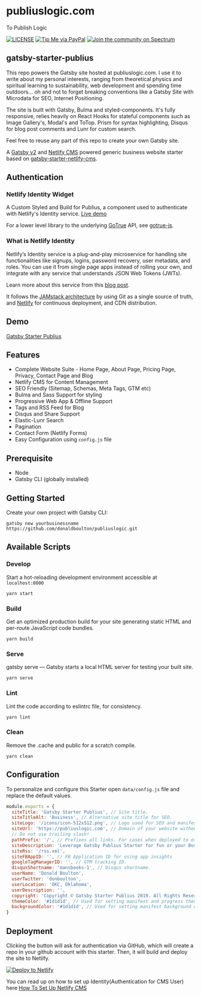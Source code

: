 # publiuslogic.com

To Publish Logic

[![LICENSE](https://img.shields.io/badge/license-MIT-lightgrey.svg)](https://raw.githubusercontent.com/donaldboulton/publiuslogic/master/LICENSE.txt)
[![Tip Me via PayPal](https://img.shields.io/badge/PayPal-tip%20me-green.svg?logo=paypal)](https://www.paypal.me/donaldboulton)
[![Join the community on Spectrum](https://withspectrum.github.io/badge/badge.svg)](https://spectrum.chat/?t=fa5cdbee-00bf-4ca8-be8f-f150a6f643e1)

## gatsby-starter-publius

This repo powers the Gatsby site hosted at publiuslogic.com. I use it to write about my personal interests, ranging from theoretical physics and spiritual learning to sustainability, web development and spending time outdoors... oh and not to forget breaking conventions like a Gatsby Site with Microdata for SEO, Internet Positioning.

The site is built with Gatsby, Bulma and styled-components. It's fully responsive, relies heavily on React Hooks for stateful components such as Image Gallery's, Modal's and ToTop. Prism for syntax highlighting, Disqus for blog post comments and Lunr for custom search.

Feel free to reuse any part of this repo to create your own Gatsby site.

A [Gatsby v2](https://www.gatsbyjs.org/) and [Netlify CMS](https://www.netlifycms.org) powered generic business website starter based on [gatsby-starter-netlify-cms](https://github.com/AustinGreen/gatsby-starter-netlify-cms).

## Authentication

### Netlify Identity Widget

A Custom Styled and Build for Publius, a component used to authenticate with Netlify's Identity service.
[Live demo](https://identity.netlify.com)

For a lower level library to the underlying [GoTrue](https://github.com/netlify/gotrue) API, see
[gotrue-js](https://github.com/netlify/gotrue-js).

### What is Netlify Identity

Netlify’s Identity service is a plug-and-play microservice for handling site
functionalities like signups, logins, password recovery, user metadata, and
roles. You can use it from single page apps instead of rolling your own, and
integrate with any service that understands JSON Web Tokens (JWTs).

Learn more about this service from this
[blog post](https://www.netlify.com/blog/2017/09/07/introducing-built-in-identity-service-to-streamline-user-management/).

It follows the [JAMstack architecture](https://jamstack.org) by using Git as a single source of truth, and [Netlify](https://www.netlify.com) for continuous deployment, and CDN distribution.

## Demo

[Gatsby Starter Publius](https://publiuslogic.com)

## Features

* Complete Website Suite - Home Page, About Page, Pricing Page, Privacy, Contact Page and Blog
* Netlify CMS for Content Management
* SEO Friendly (Sitemap, Schemas, Meta Tags, GTM etc)
* Bulma and Sass Support for styling
* Progressive Web App & Offline Support
* Tags and RSS Feed for Blog
* Disqus and Share Support
* Elastic-Lunr Search
* Pagination
* Contact Form (Netlify Forms)
* Easy Configuration using `config.js` file

## Prerequisite

* Node
* Gatsby CLI (globally installed)

## Getting Started

Create your own project with Gatsby CLI:
```shell
gatsby new yourbusinessname https://github.com/donaldboulton/publiuslogic.git 
```

## Available Scripts

### Develop

Start a hot-reloading development environment accessible at `localhost:8000`
```shell
yarn start
```

### Build

Get an optimized production build for your site generating static HTML and per-route JavaScript code bundles.
```shell
yarn build
```

### Serve

gatsby serve — Gatsby starts a local HTML server for testing your built site.
```shell
yarn serve
```

### Lint

Lint the code according to eslintrc file, for consistency.
```shell
yarn lint
```

### Clean

Remove the .cache and public for a scratch compile.
```shell
yarn clean
```

## Configuration

To personalize and configure this Starter open `data/config.js` file and replace the default values.

```javascript
module.exports = {
  siteTitle: 'Gatsby Starter Publius', // Site title.
  siteTitleAlt: 'Business', // Alternative site title for SEO.
  siteLogo: '/icons/icon-512x512.png', // Logo used for SEO and manifest.
  siteUrl: 'https://publiuslogic.com', // Domain of your website without pathPrefix.
  // Do not use trailing slash!
  pathPrefix: '/', // Prefixes all links. For cases when deployed to example.github.io/gatsby-starter-business/.
  siteDescription: 'Leverage Gatsby Publius Starter for fun or your Business.', // Website description used for RSS feeds/meta description tag.
  siteRss: '/rss.xml',
  siteFBAppID: '', // FB Application ID for using app insights
  googleTagManagerID: '', // GTM tracking ID.
  disqusShortname: 'mansbooks-1', // Disqus shortname.
  userName: 'Donald Boulton',
  userTwitter: 'donboulton',
  userLocation: 'OKC, Oklahoma',
  userDescription: '',
  copyright: 'Copyright © Gatsby Starter Publius 2019. All Rights Reserved.', // Copyright string for the footer of the website and RSS feed.
  themeColor: '#1d1d1d', // Used for setting manifest and progress theme colors.
  backgroundColor: '#1d1d1d', // Used for setting manifest background color.
}

```

## Deployment

Clicking the button will ask for authentication via GitHub, which will create a repo in your github account with this starter. Then, it will build and deploy the site to Netlify.

<a href="https://app.netlify.com/start/deploy?repository=https://github.com/donaldboulton/publiuslogic&amp;stack=cms"><img src="https://www.netlify.com/img/deploy/button.svg" alt="Deploy to Netlify"></a>

You can read up on how to set up Identity(Authentication for CMS User) here [How To Set Up Netlify CMS](https://www.netlifycms.org/docs/add-to-your-site/)
